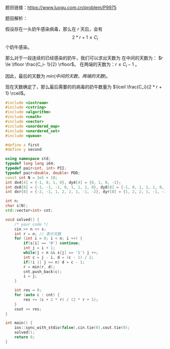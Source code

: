 题目链接：https://www.luogu.com.cn/problem/P9975

题目解析：

假设存在一头奶牛感染病毒，那么在 $r$ 天后，会有 $$2* r + 1 \le C_i$$ 个奶牛感染。

那么对于一段连续的已经感染的奶牛，我们可以求出天数为
在中间的天数为： $r \le \lfloor \frac{C_i- 1}{2} \rfloor$。
在两端的天数为：$r \le C_i - 1$ 。

因此，最后的天数为 $min(中间的天数， 两端的天数)$。

现在天数确定了，那么最后需要的的病毒的奶牛数量为 $\lceil \frac{C_i}{2 * r + 1} \rceil$。

```cpp
#include <iostream>
#include <cstring>
#include <algorithm>
#include <cmath>
#include <vector>
#include <unordered_map>
#include <unordered_set>
#include <queue>

#define x first
#define y second

using namespace std;
typedef long long i64;
typedef pair<int, int> PII;
typedef pair<double, double> PDD;
const int N = 3e5 + 10;
int dx4[4] = {-1, 0, 1, 0}, dy4[4] = {0, 1, 0, -1};
int dx8[8] = {-1, -1, -1, 0, 1, 1, 1, 0}, dy8[8] = {-1, 0, 1, 1, 1, 0, -1, -1};
int dxr[8] = {-2, -1, 1, 2, 2, 1, -1, -2}, dyr[8] = {1, 2, 2, 1, -1, -2, -2, -1};

int n;
char s[N];
std::vector<int> cnt;

void solved() {
	/* your code */
	cin >> n >> s;
	int r = n; // 表示天数
	for (int i = 0; i < n; i ++) {
		if(s[i] == '0') continue;
		int j = i + 1;
		while(j < n && s[j] == '1') j ++;
		int c = j - i, d = (c - 1) / 2;
		if(!i || j == n) d = c - 1;
		r = min(r, d);
		cnt.push_back(c);
		i = j;
	}

	int res = 0;
	for (auto c : cnt) {
		res += (c + 2 * r) / (2 * r + 1); 
	}
	cout << res;
}

int main() {
    ios::sync_with_stdio(false),cin.tie(0),cout.tie(0);
    solved();
    return 0;
}
```

